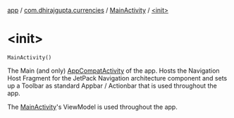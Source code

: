 [app](../../index.md) / [com.dhirajgupta.currencies](../index.md) / [MainActivity](index.md) / [&lt;init&gt;](./-init-.md)

# &lt;init&gt;

`MainActivity()`

The Main (and only) [AppCompatActivity](#) of the app. Hosts the Navigation Host Fragment for the JetPack
Navigation architecture component and sets up a Toolbar as standard Appbar / Actionbar that is used throughout
the app.

The [MainActivity](index.md)'s ViewModel is used throughout the app.

